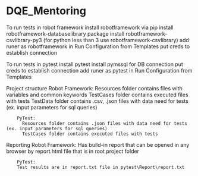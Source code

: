 # DQE_Mentoring
To run tests in robot framework
		install robotframework via pip
		install robotframework-databaselibrary package
        install robotframework-csvlibrary-py3 (for python less than 3 use robotframework-csvlibrary)
		add runer as robotframework in Run Configuration from Templates
		put creds to establish connection
		
To run tests in pytest
		install pytest
		install pymssql for DB connection
		put creds to establish connection
		add runer as pytest in Run Configuration from Templates

Project structure
		Robot Framework:
		  Resources folder contains files with variables and common keywords
		  TestCases folder contains executed files with tests
		  TestData folder contains .csv, .json files with data need for tests (ex. input parameters for sql queries)
		
		PyTest:
		  Resources folder contains .json files with data need for tests (ex. input parameters for sql queries)
		  TestCases folder contains executed files with tests
	
Reporting
		Robot Framework:
		Has build-in report that can be opened in any browser by report.html file that is in root project folder
		
		PyTest:
		Test results are in report.txt file in pytest\Report\report.txt

		
